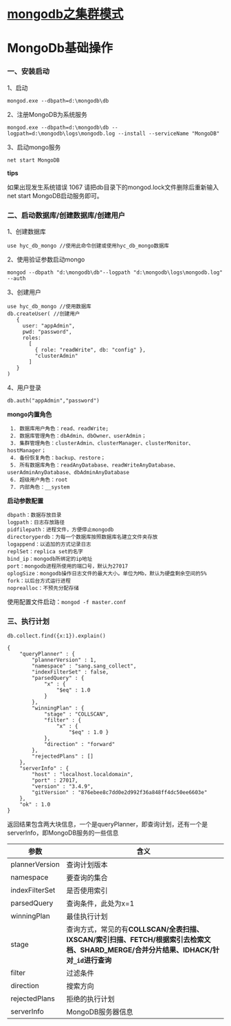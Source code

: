 # [mongodb之集群模式](https://www.cnblogs.com/wadeyu/p/7930608.html)

# MongoDb基础操作

### 一、安装启动

1、启动

```
mongod.exe --dbpath=d:\mongodb\db
```

2、注册MongoDB为系统服务

```
mongod.exe --dbpath=d:\mongodb\db --logpath=d:\mongodb\logs\mongodb.log --install --serviceName "MongoDB"
```

3、启动mongo服务

```
net start MongoDB
```

**tips**

如果出现发生系统错误 1067 请把db目录下的mongod.lock文件删除后重新输入net start MongoDB启动服务即可。

### 二、**启动数据库/创建数据库/创建用户**

1、创建数据库

```
use hyc_db_mongo //使用此命令创建或使用hyc_db_mongo数据库
```

2、使用验证参数启动mongo

```
mongod --dbpath "d:\mongodb\db"--logpath "d:\mongodb\logs\mongodb.log" --auth
```

3、创建用户

```
use hyc_db_mongo //使用数据库 
db.createUser( //创建用户
   {
     user: "appAdmin",
     pwd: "password",
     roles:
       [
         { role: "readWrite", db: "config" },
         "clusterAdmin"
       ]
   }
)
```

4、用户登录

```
db.auth("appAdmin","password")
```

**mongo内置角色**

```
 1. 数据库用户角色：read、readWrite;
 2. 数据库管理角色：dbAdmin、dbOwner、userAdmin；
 3. 集群管理角色：clusterAdmin、clusterManager、clusterMonitor、hostManager；
 4. 备份恢复角色：backup、restore；
 5. 所有数据库角色：readAnyDatabase、readWriteAnyDatabase、userAdminAnyDatabase、dbAdminAnyDatabase
 6. 超级用户角色：root  
 7. 内部角色：__system
```

**启动参数配置**

```properties
dbpath：数据存放目录
logpath：日志存放路径
pidfilepath：进程文件，方便停止mongodb
directoryperdb：为每一个数据库按照数据库名建立文件夹存放
logappend：以追加的方式记录日志
replSet：replica set的名字
bind_ip：mongodb所绑定的ip地址
port：mongodb进程所使用的端口号，默认为27017
oplogSize：mongodb操作日志文件的最大大小。单位为Mb，默认为硬盘剩余空间的5%
fork：以后台方式运行进程
noprealloc：不预先分配存储
```

使用配置文件启动：```mongod -f master.conf ```

### 三、执行计划

```db.collect.find({x:1}).explain()```

```
{
    "queryPlanner" : {
        "plannerVersion" : 1,
        "namespace" : "sang.sang_collect",
        "indexFilterSet" : false,
        "parsedQuery" : {
            "x" : {
                "$eq" : 1.0
            }
        },
        "winningPlan" : {
            "stage" : "COLLSCAN",
            "filter" : {
                "x" : {
                    "$eq" : 1.0 }
            },
            "direction" : "forward"
        },
        "rejectedPlans" : []
    },
    "serverInfo" : {
        "host" : "localhost.localdomain",
        "port" : 27017,
        "version" : "3.4.9",
        "gitVersion" : "876ebee8c7dd0e2d992f36a848ff4dc50ee6603e"
    },
    "ok" : 1.0
}
```

返回结果包含两大块信息，一个是queryPlanner，即查询计划，还有一个是serverInfo，即MongoDB服务的一些信息

| 参数           | 含义                                                         |
| -------------- | ------------------------------------------------------------ |
| plannerVersion | 查询计划版本                                                 |
| namespace      | 要查询的集合                                                 |
| indexFilterSet | 是否使用索引                                                 |
| parsedQuery    | 查询条件，此处为x=1                                          |
| winningPlan    | 最佳执行计划                                                 |
| stage          | 查询方式，常见的有**COLLSCAN/全表扫描、IXSCAN/索引扫描、FETCH/根据索引去检索文档、SHARD_MERGE/合并分片结果、IDHACK/针对`_id`进行查询** |
| filter         | 过滤条件                                                     |
| direction      | 搜索方向                                                     |
| rejectedPlans  | 拒绝的执行计划                                               |
| serverInfo     | MongoDB服务器信息                                            |
